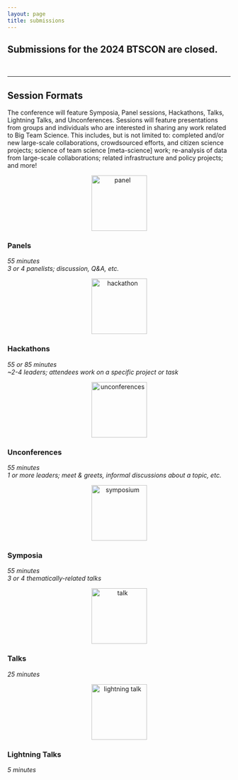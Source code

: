 ```yaml
---
layout: page
title: submissions
---
```




<h2>Submissions for the 2024 BTSCON are closed.</h2>

<!--
<h2 align="center"> >>> <a href="https://docs.google.com/forms/d/e/1FAIpQLSe7NNvWpghj1yrqIJjj1M_AcXIG1vOruYEkkPthZ8c8puuo3Q/viewform?usp=sf_link" target="_blank">Submit your abstract here!</a> <<< </h2> 

Submissions for all <a href="#sessions">session types</a> are now open! 


* *Panels, hackathons, and symposia:* maximum 500 words
* *Talks, lightning talks, and unconferences:* maximum 250 words


<h3 align="center">Extended Deadline: August 9, 2024</h3>
-->

<br>


***
<h2 id="sessions">Session Formats</h2>

The conference will feature Symposia, Panel sessions, Hackathons, Talks, Lightning Talks, and Unconferences. Sessions will feature presentations from groups and individuals who are interested in sharing any work related to Big Team Science. This includes, but is not limited to: completed and/or new large-scale collaborations, crowdsourced efforts, and citizen science projects; science of team science [meta-science] work; re-analysis of data from large-scale collaborations; related infrastructure and policy projects; and more!

<section>
  <div class="container">
    <div class="row justify-content-around">
      <div class="col-sm-3" align="center">
        <img src="/assets/img/panel.png" alt="panel" width="125" height="125"><br>
      </div>
      <div class="col-sm-9" align="left">
        <h3>Panels</h3>
        <i>55 minutes</i><br>
        <i>3 or 4 panelists; discussion, Q&A, etc.</i><br>
      </div>
    </div>
    <div class="col-sm-12">
        <p>   </p>
    </div>
    <div class="row justify-content-around">
      <div class="col-sm-3" align="center">
        <img src="/assets/img/hackathon.png" alt="hackathon" width="125" height="125"><br>
      </div>
      <div class="col-sm-9" align="left">
        <h3>Hackathons</h3>
        <i>55 or 85 minutes</i><br>
        <i>~2-4 leaders; attendees work on a specific project or task</i><br>
      </div>
    </div>
    <div class="col-sm-12">
        <p>   </p>
    </div>
    <div class="row justify-content-around">
      <div class="col-sm-3" align="center">
        <img src="/assets/img/unconference.png" alt="unconferences" width="125" height="125"><br>
      </div>
      <div class="col-sm-9" align="left">
        <h3>Unconferences</h3>
        <i>55 minutes</i><br>
        <i>1 or more leaders; meet & greets, informal discussions about a topic, etc.</i><br>
      </div>
    </div>
    <div class="col-sm-12">
        <p>   </p>
    </div>
    <div class="row justify-content-around">
      <div class="col-sm-3" align="center">
        <img src="/assets/img/symposium.png" alt="symposium" width="125" height="125"><br>
      </div>
      <div class="col-sm-9" align="left">
        <h3>Symposia</h3>
        <i>55 minutes</i><br>
        <i>3 or 4 thematically-related talks</i> <br>
      </div>
    </div>
    <div class="col-sm-12">
        <p>   </p>
    </div>
    <div class="row justify-content-around">
      <div class="col-sm-3" align="center">
        <img src="/assets/img/talk.png" alt="talk" width="125" height="125"><br>
      </div>
      <div class="col-sm-9" align="left">
        <h3>Talks</h3>
        <i>25 minutes</i><br> 
      </div>
    </div>
    <div class="col-sm-12">
        <p>   </p>
    </div>
    <div class="row justify-content-around">
      <div class="col-sm-3" align="center">
        <img src="/assets/img/lightning.png" alt="lightning talk" width="125" height="125"><br>
      </div>
      <div class="col-sm-9" align="left">
        <h3>Lightning Talks</h3>
        <i>5 minutes</i><br> 
      </div>
    </div>
    <div class="col-sm-12">
        <p>   </p>
    </div>
  </div>
</section> 

<br>